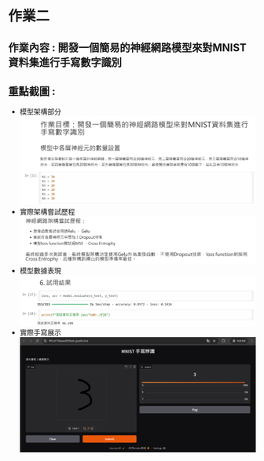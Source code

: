 # 作業二 
## 作業內容 : 開發一個簡易的神經網路模型來對MNIST資料集進行手寫數字識別
## 重點截圖 : 
- 模型架構部分
  ![圖片](https://github.com/31Wilson13/ntnu_11302generativeAI/blob/main/HW2/structure.png)
- 實際架構嘗試歷程
  ![圖片](https://github.com/31Wilson13/ntnu_11302generativeAI/blob/main/HW2/process.png)
- 模型數據表現
  ![圖片](https://github.com/31Wilson13/ntnu_11302generativeAI/blob/main/HW2/test1.png)
- 實際手寫展示
  ![圖片](https://github.com/31Wilson13/ntnu_11302generativeAI/blob/main/HW2/test2.png)

